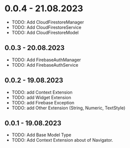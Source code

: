 
# 0.0.4 - 21.08.2023

* TODO: Add CloudFirestoreManager
* TODO: Add CloudFirestoreService
* TODO: Add CloudFirestoreModel

## 0.0.3 - 20.08.2023

* TODO: Add FirebaseAuthManager
* TODO: Add FirebaseAuthService

## 0.0.2 - 19.08.2023

* TODO: add Context Extension
* TODO: add Widget Extension
* TODO: add Firebase Exception
* TODO: add Other Extension (String, Numeric, TextStyle)

## 0.0.1 - 19.08.2023

* TODO: Add Base Model Type
* TODO: Add Context Extension about of Navigator.
